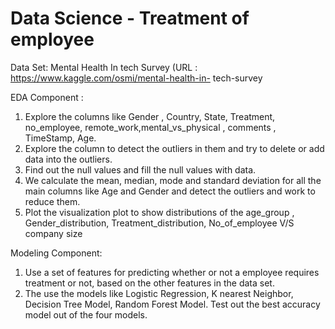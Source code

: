 # Data Science - Treatment of employee

Data Set: Mental Health In tech Survey (URL : https://www.kaggle.com/osmi/mental-health-in-
tech-survey

EDA Component :
1. Explore the columns like Gender , Country, State, Treatment, no_employee,
remote_work,mental_vs_physical , comments , TimeStamp, Age.
2. Explore the column to detect the outliers in them and try to delete or add data into the outliers.
3. Find out the null values and fill the null values with data.
4. We calculate the mean, median, mode and standard deviation for all the main columns like Age
and Gender and detect the outliers and work to reduce them.
5. Plot the visualization plot to show distributions of the age_group , Gender_distribution,
Treatment_distribution, No_of_employee V/S company size

Modeling Component:
1. Use a set of features for predicting whether or not a employee requires treatment or not, based
on the other features in the data set.
2. The use the models like Logistic Regression, K nearest Neighbor, Decision Tree Model, Random
Forest Model. Test out the best accuracy model out of the four models.
